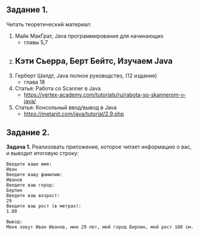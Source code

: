 ## Задание 1.

Читать теоретический материал:
1. Майк МакГрат, Java программирование для начинающих
   - главы 5,7
2. Кэти Сьерра, Берт Бейтс, Изучаем Java
   -
3. Герберт Шилдт, Java полное руководство, (12 издание)
   - глава 18
4. Статья: Работа со Scanner в Java
   - https://vertex-academy.com/tutorials/ru/rabota-so-skannerom-v-java/
5. Статья: Консольный ввод/вывод в Java
   - https://metanit.com/java/tutorial/2.9.php

## Задание 2.

**Задача 1.**
Реализовать приложение, которое читает информацию о вас, и выводит итоговую строку:

```
Введите ваше имя:
Иван
Введите вашу фамилию:
Иванов
Введите ваш город:
Берлин
Введите ваш возраст:
29
Введите ваш рост (в метрах):
1.80

Вывод:
Меня зовут Иван Иванов, мне 29 лет, мой город Берлин, мой рост 180 см.
```